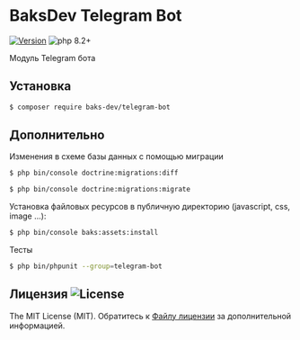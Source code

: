 # BaksDev Telegram Bot

[![Version](https://img.shields.io/badge/version-7.0.15-blue)](https://github.com/baks-dev/telegram-bot/releases)
![php 8.2+](https://img.shields.io/badge/php-min%208.1-red.svg)

Модуль Telegram бота

## Установка

``` bash
$ composer require baks-dev/telegram-bot
```

## Дополнительно

Изменения в схеме базы данных с помощью миграции

``` bash
$ php bin/console doctrine:migrations:diff

$ php bin/console doctrine:migrations:migrate
```

Установка файловых ресурсов в публичную директорию (javascript, css, image ...):

``` bash
$ php bin/console baks:assets:install
```

Тесты

``` bash
$ php bin/phpunit --group=telegram-bot
```

## Лицензия ![License](https://img.shields.io/badge/MIT-green)

The MIT License (MIT). Обратитесь к [Файлу лицензии](LICENSE.md) за дополнительной информацией.
